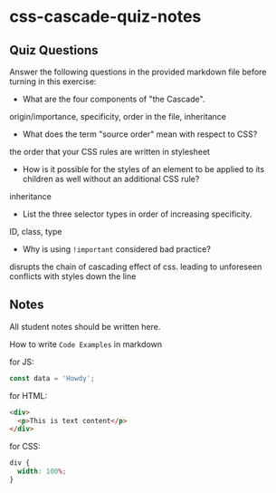 # css-cascade-quiz-notes

## Quiz Questions

Answer the following questions in the provided markdown file before turning in this exercise:

- What are the four components of "the Cascade".

origin/importance, specificity, order in the file, inheritance

- What does the term "source order" mean with respect to CSS?

the order that your CSS rules are written in stylesheet

- How is it possible for the styles of an element to be applied to its children as well without an additional CSS rule?

inheritance

- List the three selector types in order of increasing specificity.

ID, class, type

- Why is using `!important` considered bad practice?

disrupts the chain of cascading effect of css. leading to unforeseen conflicts with styles down the line

## Notes

All student notes should be written here.

How to write `Code Examples` in markdown

for JS:

```javascript
const data = 'Howdy';
```

for HTML:

```html
<div>
  <p>This is text content</p>
</div>
```

for CSS:

```css
div {
  width: 100%;
}
```
